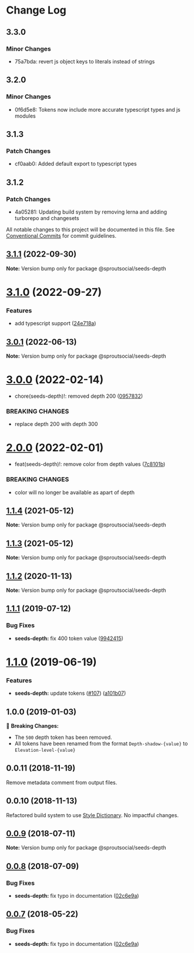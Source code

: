 # Change Log

## 3.3.0

### Minor Changes

- 75a7bda: revert js object keys to literals instead of strings

## 3.2.0

### Minor Changes

- 0f6d5e8: Tokens now include more accurate typescript types and js modules

## 3.1.3

### Patch Changes

- cf0aab0: Added default export to typescript types

## 3.1.2

### Patch Changes

- 4a05281: Updating build system by removing lerna and adding turborepo and changesets

All notable changes to this project will be documented in this file.
See [Conventional Commits](https://conventionalcommits.org) for commit guidelines.

## [3.1.1](https://github.com/sproutsocial/seeds-packets/compare/@sproutsocial/seeds-depth@3.1.0...@sproutsocial/seeds-depth@3.1.1) (2022-09-30)

**Note:** Version bump only for package @sproutsocial/seeds-depth

# [3.1.0](https://github.com/sproutsocial/seeds-packets/compare/@sproutsocial/seeds-depth@3.0.1...@sproutsocial/seeds-depth@3.1.0) (2022-09-27)

### Features

- add typescript support ([24e718a](https://github.com/sproutsocial/seeds-packets/commit/24e718a26955f40b5645ba86600ff8aa8ba941fa))

## [3.0.1](https://github.com/sproutsocial/seeds-packets/compare/@sproutsocial/seeds-depth@3.0.0...@sproutsocial/seeds-depth@3.0.1) (2022-06-13)

**Note:** Version bump only for package @sproutsocial/seeds-depth

# [3.0.0](https://github.com/sproutsocial/seeds-packets/compare/@sproutsocial/seeds-depth@2.0.0...@sproutsocial/seeds-depth@3.0.0) (2022-02-14)

- chore(seeds-depth)!: removed depth 200 ([0957832](https://github.com/sproutsocial/seeds-packets/commit/0957832479636a5633b8d941c0caec72270c863a))

### BREAKING CHANGES

- replace depth 200 with depth 300

# [2.0.0](https://github.com/sproutsocial/seeds-packets/compare/@sproutsocial/seeds-depth@1.1.4...@sproutsocial/seeds-depth@2.0.0) (2022-02-01)

- feat(seeds-depth)!: remove color from depth values ([7c8101b](https://github.com/sproutsocial/seeds-packets/commit/7c8101b62e9be614cc2f8f59ebb502af39c5d158))

### BREAKING CHANGES

- color will no longer be available as apart of depth

## [1.1.4](https://github.com/sproutsocial/seeds-packets/compare/@sproutsocial/seeds-depth@1.1.3...@sproutsocial/seeds-depth@1.1.4) (2021-05-12)

**Note:** Version bump only for package @sproutsocial/seeds-depth

## [1.1.3](https://github.com/sproutsocial/seeds-packets/compare/@sproutsocial/seeds-depth@1.1.2...@sproutsocial/seeds-depth@1.1.3) (2021-05-12)

**Note:** Version bump only for package @sproutsocial/seeds-depth

## [1.1.2](https://github.com/sproutsocial/seeds-packets/compare/@sproutsocial/seeds-depth@1.1.1...@sproutsocial/seeds-depth@1.1.2) (2020-11-13)

**Note:** Version bump only for package @sproutsocial/seeds-depth

## [1.1.1](https://github.com/sproutsocial/seeds-packets/compare/@sproutsocial/seeds-depth@1.1.0...@sproutsocial/seeds-depth@1.1.1) (2019-07-12)

### Bug Fixes

- **seeds-depth:** fix 400 token value ([9942415](https://github.com/sproutsocial/seeds-packets/commit/9942415))

# [1.1.0](https://github.com/sproutsocial/seeds/compare/@sproutsocial/seeds-depth@0.0.10...@sproutsocial/seeds-depth@1.1.0) (2019-06-19)

### Features

- **seeds-depth:** update tokens ([#107](https://github.com/sproutsocial/seeds/issues/107)) ([a101b07](https://github.com/sproutsocial/seeds/commit/a101b07))

## 1.0.0 (2019-01-03)

🚨 **Breaking Changes:**

- The `500` depth token has been removed.
- All tokens have been renamed from the format `Depth-shadow-{value}` to `Elevation-level-{value}`

## 0.0.11 (2018-11-19)

Remove metadata comment from output files.

## 0.0.10 (2018-11-13)

Refactored build system to use [Style Dictionary](https://amzn.github.io/style-dictionary). No impactful changes.

<a name="0.0.9"></a>

## [0.0.9](https://github.com/sproutsocial/seeds/compare/@sproutsocial/seeds-depth@0.0.8...@sproutsocial/seeds-depth@0.0.9) (2018-07-11)

**Note:** Version bump only for package @sproutsocial/seeds-depth

<a name="0.0.8"></a>

## [0.0.8](https://github.com/sproutsocial/seeds/compare/@sproutsocial/seeds-depth@0.0.6...@sproutsocial/seeds-depth@0.0.8) (2018-07-09)

### Bug Fixes

- **seeds-depth:** fix typo in documentation ([02c6e9a](https://github.com/sproutsocial/seeds/commit/02c6e9a))

<a name="0.0.7"></a>

## [0.0.7](https://github.com/sproutsocial/seeds/compare/@sproutsocial/seeds-depth@0.0.6...@sproutsocial/seeds-depth@0.0.7) (2018-05-22)

### Bug Fixes

- **seeds-depth:** fix typo in documentation ([02c6e9a](https://github.com/sproutsocial/seeds/commit/02c6e9a))
